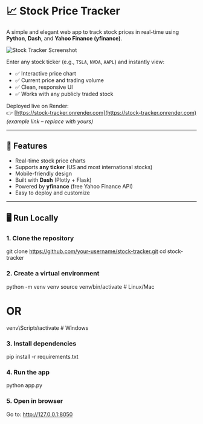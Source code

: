 # 📈 Stock Price Tracker

A simple and elegant web app to track stock prices in real-time using **Python**, **Dash**, and **Yahoo Finance (yfinance)**.

![Stock Tracker Screenshot](images/screenshot.png)

Enter any stock ticker (e.g., `TSLA`, `NVDA`, `AAPL`) and instantly view:
- ✅ Interactive price chart
- ✅ Current price and trading volume
- ✅ Clean, responsive UI
- ✅ Works with any publicly traded stock

Deployed live on Render:  
👉 [https://stock-tracker.onrender.com](https://stock-tracker.onrender.com) *(example link – replace with yours)*

---

## 🚀 Features

- Real-time stock price charts
- Supports **any ticker** (US and most international stocks)
- Mobile-friendly design
- Built with **Dash** (Plotly + Flask)
- Powered by **yfinance** (free Yahoo Finance API)
- Easy to deploy and customize

---

## 🖥️ Run Locally

### 1. Clone the repository

git clone https://github.com/your-username/stock-tracker.git
cd stock-tracker

### 2. Create a virtual environment

python -m venv venv
source venv/bin/activate  # Linux/Mac
# OR
venv\Scripts\activate     # Windows

### 3. Install dependencies
pip install -r requirements.txt

### 4. Run the app
python app.py

### 5. Open in browser
Go to: http://127.0.0.1:8050